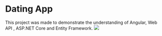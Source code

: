 # Dating App

This project was made to demonstrate the understanding of Angular, Web API , ASP.NET Core and Entity Framework.
![](ASPNET_Core_and_Angular/ClientApp/src/assets/demo.png)
